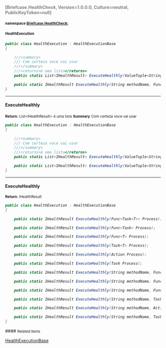 <h4 style='color: gray;margin:0; padding:0;'> [Briefcase.HealthCheck, Version=1.0.0.0, Culture=neutral, PublicKeyToken=null]</h4>

#### <small>namespace [Briefcase.HealthCheck](..\Namespace\Briefcase.HealthCheck.md);</small>

#### <small>HealthExecution</small>

<i>

```csharp
public class HealthExecution : HealthExecutionBase
{

	///<summary>
	///	Com certeza voce vai usar
	///</summary>
	///<returns>é uma lista</returns>
	public static List<IHealthResult> ExecuteHealthly(ValueTuple<String, Func<Task<Object>>>[] healthTests); +1 overloads

	public static IHealthResult ExecuteHealthly(String methodName, Func<Task<T>> Process); +11 overloads
}
```

</i>


---

#### ExecuteHealthly

<small><b>Return:</b> List\<IHealthResult></small>
<small>é uma lista</small>
<small><b>Summary</b></small>
<small>Com certeza voce vai usar
</small>

<i>

```csharp
public class HealthExecution : HealthExecutionBase
{

	///<summary>
	///	Com certeza voce vai usar
	///</summary>
	///<returns>é uma lista</returns>
	public static List<IHealthResult> ExecuteHealthly(ValueTuple<String, Func<Task<Object>>>[] healthTests);

	public static List<IHealthResult> ExecuteHealthly(ValueTuple<String, Func<Task>>[] healthTests);
}
```

</i>

---

#### ExecuteHealthly

<small><b>Return:</b> IHealthResult</small>

<i>

```csharp
public class HealthExecution : HealthExecutionBase
{

	public static IHealthResult ExecuteHealthly(Func<Task<T>> Process);

	public static IHealthResult ExecuteHealthly(Func<Task> Process);

	public static IHealthResult ExecuteHealthly(Func<T> Process);

	public static IHealthResult ExecuteHealthly(Task<T> Process);

	public static IHealthResult ExecuteHealthly(Action Process);

	public static IHealthResult ExecuteHealthly(Task Process);

	public static IHealthResult ExecuteHealthly(String methodName, Func<Task<T>> Process);

	public static IHealthResult ExecuteHealthly(String methodName, Func<Task> Process);

	public static IHealthResult ExecuteHealthly(String methodName, Func<T> Process);

	public static IHealthResult ExecuteHealthly(String methodName, Task<T> Process);

	public static IHealthResult ExecuteHealthly(String methodName, Action Process);

	public static IHealthResult ExecuteHealthly(String methodName, Task Process);
}
```

</i>
#### <small>Related items</small>

[HealthExecutionBase](HealthExecutionBase.md)